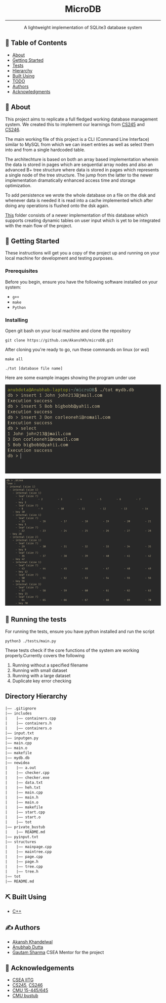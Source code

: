 <p align="center">
  <!-- <a href="" rel="noopener">
 <img width=200px height=200px src="https://i.imgur.com/6wj0hh6.jpg" alt="Project logo"></a> -->
</p>

<h1 align="center">MicroDB</h1>

---

<p align="center"> A lightweight implementation of SQLite3 database system
    <br> 
</p>

## 📝 Table of Contents

- [About](#about)
- [Getting Started](#getting_started)
- [Tests](#tests)
- [Hierarchy](#hierarchy)
- [Built Using](#built_using)
- [TODO](#todo)
- [Authors](#authors)
- [Acknowledgments](#acknowledgement)

## 🧐 About <a name = "about"></a>

This project aims to replicate a full fledged working database management system. We created this to implement our learnings from [CS245](https://www.iitg.ac.in/cse/CS245) and [CS246](https://www.iitg.ac.in/cse/CS246).

The main working file of this project is a CLI (Command Line Interface) similar to MySQL from which we can insert entries as well as select them into and from a single hardcoded table. 

The architechture is based on both an array based implementation wherein the data is stored in pages which are sequential array nodes and also an advanced B+ tree structure where data is stored in pages which represents a single node of the tree structure. The jump from the latter to the newer implementation dramatically enhanced access time and storage optimization.

To add persistence we wrote the whole database on a file on the disk and whenever data is needed it is read into a cache implemented which after doing any operations is flushed onto the dsk again.






[This](/newidea/) folder consists of a newer implementation of this database which supports creating dynamic tables on user input which is yet to be integrated with the main flow of the project.



## 🏁 Getting Started <a name = "getting_started"></a>

These instructions will get you a copy of the project up and running on your local machine for development and testing purposes.

### Prerequisites
Before you begin, ensure you have the following software installed on your system:

- `g++` 
- `make`
- `Python`
### Installing

Open git bash on your local machine and clone the repository

```
git clone https://github.com/AkanshKh/microDB.git
```

After cloning you're ready to go, run these commands on linux (or wsl)

```
make all
```

```
./tot [database file name]
```
Here are some example images showing the program under use

![Basic usage](/assets/basic_work.png)

![Internal B+ tree structure](/assets/btree_struct.png)


## 🔧 Running the tests <a name = "tests"></a>

For running the tests, ensure you have python installed and run the script
```
python3 ./tests/main.py
```

These tests check if the core functions of the system are working properly.Currently covers the following

1. Running without a specified filename
1. Running with small dataset
1. Running with a large dataset
1. Duplicate key error checking


<!-- ## 🎈 Usage <a name="usage"></a>

Add notes about how to use the system. -->

<!-- ## 🚀 Deployment <a name = "deployment"></a>

Add additional notes about how to deploy this on a live system. -->

## Directory Hierarchy <a name = "hierarchy"> </a>
```
|—— .gitignore
|—— includes
|    |—— containers.cpp
|    |—— containers.h
|    |—— containers.o
|—— input.txt
|—— inputgen.py
|—— main.cpp
|—— main.o
|—— makefile
|—— mydb.db
|—— newidea
|    |—— a.out
|    |—— checker.cpp
|    |—— checker.exe
|    |—— data.txt
|    |—— heh.txt
|    |—— main.cpp
|    |—— main.h
|    |—— main.o
|    |—— makefile
|    |—— start.cpp
|    |—— start.o
|    |—— tot
|—— private_bustub
|    |—— README.md
|—— pyinput.txt
|—— structures
|    |—— mainpage.cpp
|    |—— maintree.cpp
|    |—— page.cpp
|    |—— page.h
|    |—— tree.cpp
|    |—— tree.h
|—— tot
|—— README.md
```

## ⛏️ Built Using <a name = "built_using"></a>

- [C++](https://en.cppreference.com/w/)
<!-- - [Express](https://expressjs.com/) - Server Framework
- [VueJs](https://vuejs.org/) - Web Framework
- [NodeJs](https://nodejs.org/en/) - Server Environment -->

## ✍️ Authors <a name = "authors"></a>

- [Akansh Khandelwal](https://github.com/AkanshKh)
- [Anubhab Dutta](https://github.com/anub-dota) 
- [Gautam Sharma]() CSEA Mentor for the project 

## 🎉 Acknowledgements <a name = "acknowledgement"></a>

- [CSEA IITG](https://www.linkedin.com/company/csea-iit-guwahati/?originalSubdomain=in)
- [CS245](), [CS246]()
- [CMU 15-445/645](https://15445.courses.cs.cmu.edu/fall2023/)
- [CMU bustub](https://github.com/cmu-db/bustub)
